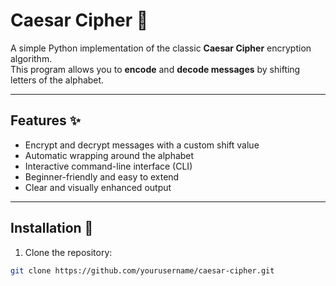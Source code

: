 # Caesar Cipher 🔐

A simple Python implementation of the classic **Caesar Cipher** encryption algorithm.  
This program allows you to **encode** and **decode messages** by shifting letters of the alphabet.

---

## Features ✨
- Encrypt and decrypt messages with a custom shift value  
- Automatic wrapping around the alphabet  
- Interactive command-line interface (CLI)  
- Beginner-friendly and easy to extend  
- Clear and visually enhanced output  

---

## Installation 🚀

1. Clone the repository:
```bash
git clone https://github.com/yourusername/caesar-cipher.git
